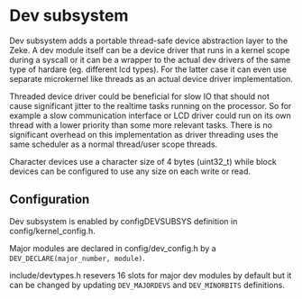 Dev subsystem
=============

Dev subsystem adds a portable thread-safe device abstraction layer to the Zeke.
A dev module itself can be a device driver that runs in a kernel scope during
a syscall or it can be a wrapper to the actual dev drivers of the same type of
hardare (eg. different lcd types). For the latter case it can even use separate
microkernel like threads as an actual device driver implementation.

Threaded device driver could be beneficial for slow IO that should not cause
significant jitter to the realtime tasks running on the processor. So for
example a slow communication interface or LCD driver could run on its own thread
with a lower priority than some more relevant tasks. There is no significant
overhead on this implementation as driver threading uses the same scheduler as a
normal thread/user scope threads.

Character devices use a character size of 4 bytes (uint32_t) while block devices
can be configured to use any size on each write or read.

Configuration
-------------

Dev subsystem is enabled by configDEVSUBSYS definition in
config/kernel_config.h.

Major modules are declared in config/dev_config.h by a
`DEV_DECLARE(major_number, module)`.

include/devtypes.h resevers 16 slots for major dev modules by default but it can
be changed by updating `DEV_MAJORDEVS` and `DEV_MINORBITS` definitions.
